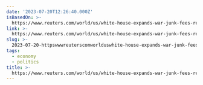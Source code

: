 ```yaml
---
date: '2023-07-20T12:26:40.000Z'
isBasedOn: >-
  https://www.reuters.com/world/us/white-house-expands-war-junk-fees-rental-housing-unveils-new-merger-guidelines-2023-07-19/?taid=64b8606badd63d0001d5085b
link: >-
  https://www.reuters.com/world/us/white-house-expands-war-junk-fees-rental-housing-unveils-new-merger-guidelines-2023-07-19/?taid=64b8606badd63d0001d5085b
slug: >-
  2023-07-20-httpswwwreuterscomworlduswhite-house-expands-war-junk-fees-rental-housing-unveils-new-merger-guidelines-2023-07-19taid64b8606badd63d0001d5085b
tags:
  - economy
  - politics
title: >-
  https://www.reuters.com/world/us/white-house-expands-war-junk-fees-rental-housing-unveils-new-merger-guidelines-2023-07-19/?taid=64b8606badd63d0001d5085b
---
```


